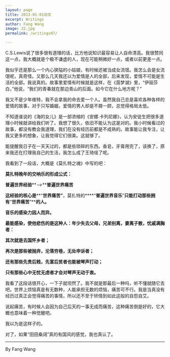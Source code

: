 ```yaml
---
layout: page
title: 2013-01-01旧文
excerpt: Writings
author: Fang Wang
image: 22.jpg
permalink: /writings07/

---
```


C.S.Lewis说了很多很有道理的话，比方他说知识最容易让人自命清高。我很赞同这一点，我大概就是个极不谦虚的人，现在可能稍微好一点，或者以前更差一点。

我似乎还是那么一个内心狭隘的小姑娘，有时候还被当成女流氓。我怎么会是女流氓呢，真奇怪。又那么几天我还以为爱情是人的全部，后来发现，爱情不可能是生活的全部。我说真的。故事里爱情有时候就是这样，在《茵梦湖》里，“伊丽莎白，”他说，“我们的青春就在那边青山的后面。如今它在什么地方呢？”

我又不是少年维特，我不会拿我的命去爱一个人。虽然我自己总是喜欢各种各样的爱情的故事，对于只写婚姻，爱情的男人却是不屑一顾，总觉得格局太低。

不知道谁说的《海的女儿》是一部浓缩的《安娜.卡列尼娜》，认为安徒生把很多道理小时候就讲给我们听了。我想了很久，依旧不能认为这是对的。我小时候看过的故事，都没有教会我道理，我们在没有经历前都是不成熟的。故事能让我专注，让我又更多的想象，让我觉得它们很美。这就够了。 

能提醒我日子在一天天过的，都是些琐碎的东西。香皂，牙膏用完了，该换了，原来我还在打理我自己的生活，我怎么成了王琦瑶了呢。

我看到了一段话，大概是《莫扎特之魂》中写的吧：

**莫扎特晚年的交响乐的形成公式：**

**普遍世界经验****——>****普遍世界痛苦**

**这经验的核心是****“****世界痛苦”****，莫扎特的****“****普遍世界音乐****”****只能打动那些拥有****“****世界痛苦****”****的人。**

**音乐的感染力因人而异。**

**最能感染，使他悲伤的是这种人：年少失去父母，兄弟别离，妻离子散，忧戚满胸者：**

**其次就是去国怀乡者；**

**再次是那些被抛弃，沦落穷巷，无处申诉者；**

**还有那些先贵后贱，先富后贫者也能被琴声打动；**

**只有那些心中无忧无虑者才会对琴声无动于衷。**

我看了这段话很开心，一下子就坦然了。我不就是那最后一种吗，听不懂就随它去吧。世界上烦恼真是有无数种，人能承担无数的烦恼，痛苦可不行。我是当真没有经历过真正会觉得痛苦的事情，所以还不至于矫情到如此这般的自怨自艾。

说起痛苦，有时候人会因为自己后天的一事无成而痛苦，这种痛苦倒是好的，它大概也意味着一种觉醒吧。

我以为是这样子的。

对了，如果“田田桑阔”真的有国风的感觉，我也真认了。



****

By Fang Wang